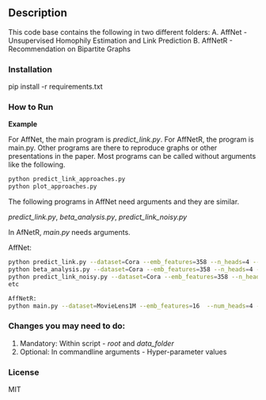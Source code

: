 ## Description

This code base contains the following in two different folders:
	A. AffNet - Unsupervised Homophily Estimation and Link Prediction
	B. AffNetR - Recommendation on Bipartite Graphs


### Installation

pip install -r requirements.txt


### How to Run
**Example**

For AffNet, the main program is *predict_link.py*. For AffNetR, the program is main.py.
Other programs are there to reproduce graphs or other presentations in the paper.
Most programs can be called without arguments like the following. 

```bash
python predict_link_approaches.py
python plot_approaches.py
```

The following programs in AffNet need arguments and they are similar.

*predict_link.py*, *beta_analysis.py*, *predict_link_noisy.py* 

In AfNetR, *main.py* needs arguments.

AffNet:
```bash
python predict_link.py --dataset=Cora --emb_features=358 --n_heads=4 --max_nodes=2708 --init_lr=0.002 --epochs=2000
python beta_analysis.py --dataset=Cora --emb_features=358 --n_heads=4 --max_nodes=2708 --init_lr=0.002 --epochs=2000
python predict_link_noisy.py --dataset=Cora --emb_features=358 --n_heads=4 --max_nodes=2708 --init_lr=0.002 --epochs=2000
etc
```

```bash
AffNetR:
python main.py --dataset=MovieLens1M --emb_features=16  --num_heads=4 --test_frac=0.3 --init_lr=0.1 --lr_decay=0.98 --dropout=0.5 --k=20 --epochs=50
```

### Changes you may need to do:
1. Mandatory: Within script - *root* and *data_folder*
2. Optional: In commandline arguments - Hyper-parameter values 

### License

MIT
	
